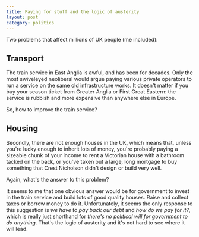 ```yaml
---
title: Paying for stuff and the logic of austerity
layout: post
category: politics
---
```


Two problems that affect millions of UK people (me included):

## Transport

The train service in East Anglia is awful, and has been for decades. Only the most swiveleyed neoliberal would argue paying various private operators to run a service on the same old infrastructure works. It doesn't matter if you buy your season ticket from Greater Anglia or First Great Eastern: the service is rubbish and more expensive than anywhere else in Europe.

So, how to improve the train service?

## Housing

Secondly, there are not enough houses in the UK, which means that, unless you're lucky enough to inherit lots of money, you're probably paying a sizeable chunk of your income to rent a Victorian house with a bathroom tacked on the back, or you've taken out a large, long mortgage to buy something that Crest Nicholson didn't design or build very well.

Again, what's the answer to this problem?

It seems to me that one obvious answer would be for government to invest in the train service and build lots of good quality houses. Raise and collect taxes or borrow money to do it. Unfortunately, it seems the only response to this suggestion is _we have to pay back our debt_ and _how do we pay for it?_, which is really just shorthand for _there's no political will for government to do anything_. That's the logic of austerity and it's not hard to see where it will lead.
